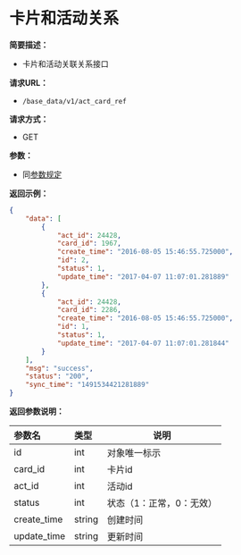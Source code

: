 # 卡片和活动关系
   
**简要描述：** 

- 卡片和活动关联关系接口

**请求URL：** 
- ` /base_data/v1/act_card_ref `
  
**请求方式：**
- GET

**参数：**
- 同[参数规定](http://doc.liexiong.cc/#/%E6%8E%A5%E5%8F%A3%E8%A7%84%E5%88%99/%E5%8F%82%E6%95%B0%E8%A7%84%E5%AE%9A)

**返回示例：**

```json 
{
    "data": [
        {
            "act_id": 24428,
            "card_id": 1967,
            "create_time": "2016-08-05 15:46:55.725000",
            "id": 2,
            "status": 1,
            "update_time": "2017-04-07 11:07:01.281889"
        },
        {
            "act_id": 24428,
            "card_id": 2286,
            "create_time": "2016-08-05 15:46:55.725000",
            "id": 1,
            "status": 1,
            "update_time": "2017-04-07 11:07:01.281844"
        }
    ],
    "msg": "success",
    "status": "200",
    "sync_time": "1491534421281889"
}
```

**返回参数说明：** 

|参数名|类型|说明|
|:-----  |:-----|-----                           |
|id |int   |对象唯一标示  |
|card_id | int | 卡片id|
|act_id |int   |活动id  |
|status|int|状态（1：正常，0：无效）|
|create_time|string|创建时间|
|update_time|string|更新时间|




